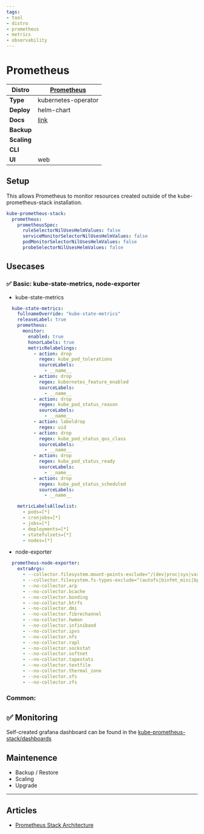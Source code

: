 ```yaml
---
tags:
- tool
- distro
- prometheus
- metrics
- observability
---
```


# Prometheus

|**Distro**|[Prometheus](https://prometheus.io)|
|-|-|
|**Type**|kubernetes-operator|
|**Deploy**|helm-chart|
|**Docs**|[link](https://prometheus.io/docs/introduction/overview/)|
|**Backup**||
|**Scaling**||
|**CLI**||
|**UI**|web|

## Setup

This allows Prometheus to monitor resources created outside of the kube-prometheus-stack installation.

```yaml
kube-prometheus-stack:
  prometheus:
    prometheusSpec:
      ruleSelectorNilUsesHelmValues: false
      serviceMonitorSelectorNilUsesHelmValues: false
      podMonitorSelectorNilUsesHelmValues: false
      probeSelectorNilUsesHelmValues: false
```

## Usecases

### :white_check_mark: Basic: kube-state-metrics, node-exporter

* kube-state-metrics

```yaml
  kube-state-metrics:
    fullnameOverride: "kube-state-metrics"
    releaseLabel: true
    prometheus:
      monitor:
        enabled: true
        honorLabels: true
        metricRelabelings:
          - action: drop
            regex: kube_pod_tolerations
            sourceLabels:
              - __name__
          - action: drop
            regex: kubernetes_feature_enabled
            sourceLabels:
              - __name__
          - action: drop
            regex: kube_pod_status_reason
            sourceLabels:
              - __name__
          - action: labeldrop
            regex: uid
          - action: drop
            regex: kube_pod_status_qos_class
            sourceLabels:
              - __name__
          - action: drop
            regex: kube_pod_status_ready
            sourceLabels:
              - __name__
          - action: drop
            regex: kube_pod_status_scheduled
            sourceLabels:
              - __name__

    metricLabelsAllowlist:
      - pods=[*]
      - cronjobs=[*]
      - jobs=[*]
      - deployments=[*]
      - statefulsets=[*]
      - nodes=[*]
```

* node-exporter

```yaml
  prometheus-node-exporter:
    extraArgs:
      - --collector.filesystem.mount-points-exclude=^/(dev|proc|sys|var/lib/docker/.+|var/lib/kubelet/.+)($|/)
      - --collector.filesystem.fs-types-exclude=^(autofs|binfmt_misc|bpf|cgroup2?|configfs|debugfs|devpts|devtmpfs|fusectl|hugetlbfs|iso9660|mqueue|nsfs|overlay|proc|procfs|pstore|rpc_pipefs|securityfs|selinuxfs|squashfs|sysfs|tracefs)$
      - --no-collector.arp
      - --no-collector.bcache
      - --no-collector.bonding
      - --no-collector.btrfs
      - --no-collector.dmi
      - --no-collector.fibrechannel
      - --no-collector.hwmon
      - --no-collector.infiniband
      - --no-collector.ipvs
      - --no-collector.nfs
      - --no-collector.rapl
      - --no-collector.sockstat
      - --no-collector.softnet
      - --no-collector.tapestats
      - --no-collector.textfile
      - --no-collector.thermal_zone
      - --no-collector.xfs
      - --no-collector.zfs
```

### Common:

## :white_check_mark: Monitoring

Self-created grafana dashboard can be found in the [kube-prometheus-stack/dashboards](https://github.com/andrewozh/devops-sandbox/blob/main/apps-common/kube-prometheus-stack/dashboards/prometheus.json)

## Maintenence

- Backup / Restore
- Scaling
- Upgrade

---

## Articles

* [Prometheus Stack Architecture](articles/prometheus-stack-architecture.md#prometheus-server)
